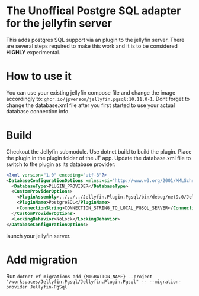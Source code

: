 # The Unoffical Postgre SQL adapter for the jellyfin server

This adds postgres SQL support via an plugin to the jellyfin server. There are several steps required to make this work and it is to be considered __HIGHLY__ experimental.

# How to use it

You can use your existing jellyfin compose file and change the image accordingly to: `ghcr.io/jpvenson/jellyfin.pgsql:10.11.0-1`. Dont forget to change the database.xml file after you first started to use your actual database connection info.

# Build

Checkout the Jellyfin submodule.
Use dotnet build to build the plugin.
Place the plugin in the plugin folder of the JF app.
Update the database.xml file to switch to the plugin as its database provider:

```xml
<?xml version="1.0" encoding="utf-8"?>
<DatabaseConfigurationOptions xmlns:xsi="http://www.w3.org/2001/XMLSchema-instance" xmlns:xsd="http://www.w3.org/2001/XMLSchema">
  <DatabaseType>PLUGIN_PROVIDER</DatabaseType>
  <CustomProviderOptions>
    <PluginAssembly>../../../Jellyfin.Plugin.Pgsql/bin/debug/net9.0/Jellyfin.Plugin.Pgsql.dll</PluginAssembly>
    <PluginName>PostgreSQL</PluginName>
    <ConnectionString>CONNECTION_STRING_TO_LOCAL_PGSQL_SERVER</ConnectionString>
  </CustomProviderOptions>
  <LockingBehavior>NoLock</LockingBehavior>
</DatabaseConfigurationOptions>

```

launch your jellyfin server.

# Add migration
Run `dotnet ef migrations add {MIGRATION_NAME} --project "/workspaces/Jellyfin.Pgsql/Jellyfin.Plugin.Pgsql" -- --migration-provider Jellyfin-PgSql`
